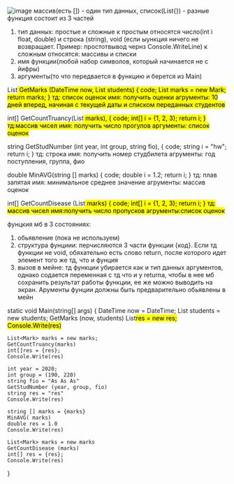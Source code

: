 
![image](https://user-images.githubusercontent.com/86486142/158786641-564fd6cd-29be-4827-b025-b8af96640993.png)
массив(есть []) - один тип данных, список(List{}) - разные
функция состоит из 3 частей
1) тип данных: простые и сложные
к простым относятся число(int i float, double) и строка (string), void (если ыункция ничего не возвращает. Пример: простотвывод чернз Console.WriteLine)
к сложным относятся: массивы и списки
2) имя функции(любой набор символов, который начинается не с йифры)
3) аргументы(то что передвается в функцию и берется из Main)

  List<Mark> GetMarks (DateTime now, List<string> students)
  {
    code;
    List<Mark> marks = new Mark;
    return marks;
  }
  тд: список оценок
  имя: получить оценки 
  агрументы: 10 дней вперед, начиная с текущей даты и  списком переданных студентов
  
  int[] GetCountTruancy(List<Mark> marks),
  {
    code;
    int[] i = {1, 2, 3};
    return i;
  }
  тд:массив чисел
  имя: получить число прогулов
  аргументы: список оценок
  
  string GetStudNumber (int year, int group, string fio),
    {
    code;
    string i = "hw";
    return i;
  }
  тд: строка
  имя: получить номер студбилета
  агрументы: год поступления, группа, фио
  
  double MinAVG(string [] marks)
    {
    code;
    double i = 1.2;
    return i;
  }
  тд: плав запятая
  имя: минимальное среднее значение
  агрументы: массив оценок
  
  int[] GetCountDisease (List<Mark> marks)
    {
    code;
    int[] i = {1, 2, 3};
    return i;
  }
  тд: массив чисел
  имя:получить число пропусков
  агрументы:список оценок
  
  фунцкия мб в 3 состояниях:
  1) обьявление (пока не используем)
  2) структура фунциии: перчисляются 3 части функции {код}. Если тд функции не void, обяхательно есть слово return, после которого идет элемент того же тд, что и фунция
  3) вызов в мейне: тд функции убирается как и тип данных аргументов, однако содается переменная с тд что и у returna, чтобы в нее мб сохранить результат работы функции, ее же можно выводить на экран. Арументы фунции должны быть предварительно обьявлены в мейн
  
 static void Main(string[] args)
  {
    DateTime now = DateTime;
    List<string> students = new students;
    GetMarks (now, students)
    List<mark>res = new res;
    Console.Write(res)
  
    List<Mark> marks = new marks;
    GetCountTruancy(marks)
    int[]res = {res};
    Console.Write(res)
  
    int year = 2020;
    int group = (190, 220)
    string fio = "As As As"
    GetStudNumber (year, group, fio)
    string res = "res"
    Console.Write(res)
  
    string [] marks = {marks}
    MinAVG( marks)
    double res = 1.0
    Console.Write(res)
  
    List<Mark> marks = new marks
    GetCountDisease (marks)
    int[] res = {res};
    Console.Write(res)
  }
  
  
  
  
